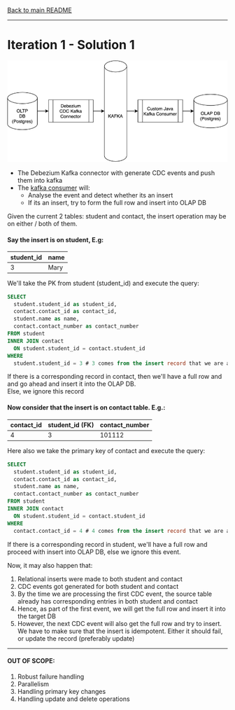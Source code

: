 [Back to main README](../README.md)

---

# Iteration 1 - Solution 1

![Diagram](../images/oltp_olap_iter1_sol1.png)

- The Debezium Kafka connector with generate CDC events and push them into kafka
- The [kafka consumer](https://github.com/sagnikbanerjeesb/oltp-olap-sync_cdc-processor-kafka) will:
    - Analyse the event and detect whether its an insert
    - If its an insert, try to form the full row and insert into OLAP DB
    
Given the current 2 tables: student and contact, the insert operation may be on either / both of them.

#### Say the insert is on student, E.g:

| student_id | name |
| --- | --- |
| 3 | Mary |

We'll take the PK from student (student_id) and execute the query:

```sql
SELECT
  student.student_id as student_id,
  contact.contact_id as contact_id,
  student.name as name,
  contact.contact_number as contact_number
FROM student
INNER JOIN contact
  ON student.student_id = contact.student_id
WHERE
  student.student_id = 3 # 3 comes from the insert record that we are analysing
```
    
If there is a corresponding record in contact, then we'll have a full row and and go ahead and insert it into the OLAP
DB.  
Else, we ignore this record

#### Now consider that the insert is on contact table. E.g.:

| contact_id | student_id (FK) | contact_number |
| --- | --- | --- |
| 4 | 3 | 101112 |

Here also we take the primary key of contact and execute the query:

```sql
SELECT
  student.student_id as student_id,
  contact.contact_id as contact_id,
  student.name as name,
  contact.contact_number as contact_number
FROM student
INNER JOIN contact
  ON student.student_id = contact.student_id
WHERE
  contact.contact_id = 4 # 4 comes from the insert record that we are analysing
```

If there is a corresponding record in student, we'll have a full row and proceed with insert into OLAP DB, else we 
ignore this event.

Now, it may also happen that:
1. Relational inserts were made to both student and contact
1. CDC events got generated for both student and contact
1. By the time we are processing the first CDC event, the source table already has corresponding entries in both student
and contact
1. Hence, as part of the first event, we will get the full row and insert it into the target DB
1. However, the next CDC event will also get the full row and try to insert. We have to make sure that the insert is
idempotent. Either it should fail, or update the record (preferably update)

---

#### OUT OF SCOPE:

1. Robust failure handling
1. Parallelism
1. Handling primary key changes
1. Handling update and delete operations
